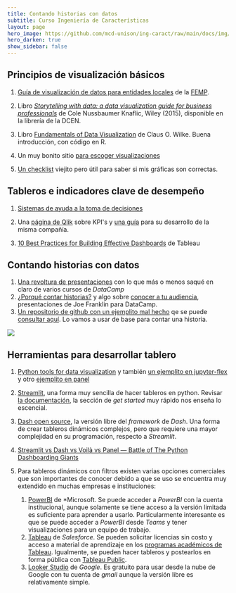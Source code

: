 ```yaml
---
title: Contando historias con datos 
subtitle: Curso Ingeniería de Características
layout: page
hero_image: https://github.com/mcd-unison/ing-caract/raw/main/docs/img/redu-banner.jpg
hero_darken: true
show_sidebar: false
---
```



## Principios de visualización básicos

1. [Guía de visualización de datos para entidades locales](https://github.com/mcd-unison/ing-caract/raw/main/docs/guia_de_visualizacion.pdf) de la [FEMP](https://redtransparenciayparticipacion.es).

2. Libro [*Storytelling with data: a data visualization guide for business professionals*](https://www.storytellingwithdata.com)
de Cole Nussbaumer Knaflic, Wiley (2015), disponible en la librería de la DCEN.

1. Libro [Fundamentals of Data Visualization](https://clauswilke.com/dataviz/) de Claus O. Wilke. Buena introducción, con código en R.

2. Un muy bonito sitio [para escoger visualizaciones](https://datavizproject.com/#)

3. [Un checklist](https://github.com/mcd-unison/ing-caract/raw/main/pdf/DataVizChecklist.pdf) viejito pero útil para saber si mis gráficas son correctas.


## Tableros e indicadores clave de desempeño

1. [Sistemas de ayuda a la toma de decisiones](https://github.com/mcd-unison/ing-caract/raw/main/slides/dss.pptx)

2. Una [página de Qlik](https://www.qlik.com/us/kpi) sobre KPI's y [una guía](https://github.com/mcd-unison/ing-caract/raw/main/pdf/eb-kpi-planning-guide-en.pdf) para su desarrollo de la misma compañía.

3. [10 Best Practices for Building Effective Dashboards](https://github.com/mcd-unison/ing-caract/raw/main/pdf/BestPracticesDashboards.pdf) de Tableau


## Contando historias con datos

1. [Una revoltura de presentaciones](https://github.com/mcd-unison/ing-caract/raw/main/slides/storytelling1.pdf) con lo que más o menos saqué en claro de varios cursos de *DataCamp*
2. [¿Porqué contar historias?](https://github.com/mcd-unison/ing-caract/raw/main/slides/contando_historias.pdf) y algo sobre [conocer a tu audiencia](https://github.com/mcd-unison/ing-caract/raw/main/slides/audiencia.pdf), presentaciones de Joe Franklin para DataCamp.
3. [Un repositorio de github con un ejemplito mal hecho](https://github.com/juliowaissman/streamlit-mcd) qe se puede [consultar aquí](https://juliowaissman-mcd-ejemplito.streamlit.app). Lo vamos a usar de base para contar una historia.

![](https://imgs.xkcd.com/comics/self_description.png)

## Herramientas para desarrollar tablero

1. [Python tools for data visualization](https://pyviz.org) y también [un ejemplito en jupyter-flex](https://github.com/mcd-unison/ing-caract/raw/main/ejemplos/dashboards/jupyter-flex/dashboard-python.ipynb) y otro [ejemplito en panel](https://github.com/mcd-unison/ing-caract/raw/main/ejemplos/dashboards/panel/panel-demo.ipynb) 


3. [Streamlit](https://streamlit.io), una forma muy sencilla de hacer tableros en python. Revisar [la documentación](https://docs.streamlit.io), la sección de *get started* muy rápido nos enseña lo escencial.

4. [Dash open source](https://dash.plotly.com), la versión libre del *framework* de *Dash*. Una forma de crear tableros dinámicos complejos, pero que requiere una mayor complejidad en su programación, respecto a *Streamlit*.

5. [Streamlit vs Dash vs Voilà vs Panel — Battle of The Python Dashboarding Giants](https://medium.datadriveninvestor.com/streamlit-vs-dash-vs-voilà-vs-panel-battle-of-the-python-dashboarding-giants-177c40b9ea57#8026)

6. Para tableros dinámicos con filtros existen varias opciones comerciales que son importantes de conocer debido a que se uso se encuentra muy extendido en muchas empresas e instituciones:
   1. [PowerBI](https://powerbi.microsoft.com/es-mx/) de *Microsoft. Se puede acceder a *PowerBI* con la cuenta institucional, aunque solamente se tiene acceso a la versión limitada es suficiente para aprender a usarlo. Particularmente interesante es que se puede acceder a *PowerBI* desde *Teams* y tener visualizaciones para un equipo de trabajo.
   2. [Tableau](https://www.tableau.com) de *Salesforce*. Se pueden solicitar licencias sin costo y acceso a material de aprendizaje en los [programas académicos de Tableau](https://www.tableau.com/community/academic). Igualmente, se pueden hacer tableros y postearlos en forma pública con [Tableau Public](https://www.tableau.com/products/public).
   3. [Looker Studio](https://lookerstudio.google.com/overview) de *Google*. Es gratuito para usar desde la nube de Google con tu cuenta de *gmail* aunque la versión libre es relativamente simple.